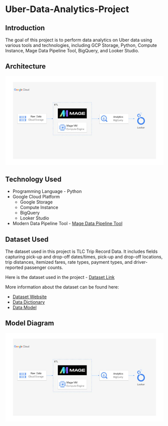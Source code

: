 # Uber-Data-Analytics-Project

## Introduction

The goal of this project is to perform data analytics on Uber data using various tools and technologies, including GCP Storage, Python, Compute Instance, Mage Data Pipeline Tool, BigQuery, and Looker Studio.

## Architecture

![Image Alt Text](architecture.jpg)


## Technology Used

- Programming Language - Python
- Google Cloud Platform
  - Google Storage
  - Compute Instance
  - BigQuery
  - Looker Studio
- Modern Data Pipeline Tool - [Mage Data Pipeline Tool](https://www.mage.ai/)


## Dataset Used

The dataset used in this project is TLC Trip Record Data. It includes fields capturing pick-up and drop-off dates/times, pick-up and drop-off locations, trip distances, itemized fares, rate types, payment types, and driver-reported passenger counts.

Here is the dataset used in the project - [Dataset Link](https://example.com/dataset.csv)

More information about the dataset can be found here:
- [Dataset Website](https://www.example.com/dataset)
- [Data Dictionary](https://www.example.com/dictionary.pdf)
- [Data Model](https://www.example.com/datamodel.png)


## Model Diagram
![Image Alt Text](architecture.jpg)
